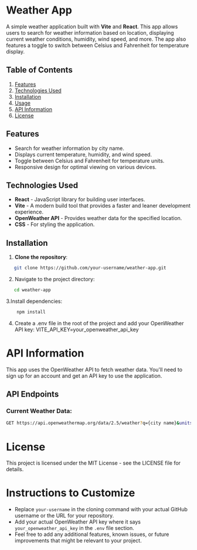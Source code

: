 # Weather App

A simple weather application built with **Vite** and **React**. This app allows users to search for weather information based on location, displaying current weather conditions, humidity, wind speed, and more. The app also features a toggle to switch between Celsius and Fahrenheit for temperature display.

## Table of Contents

1. [Features](#features)
2. [Technologies Used](#technologies-used)
3. [Installation](#installation)
4. [Usage](#usage)
5. [API Information](#api-information)
6. [License](#license)

## Features

- Search for weather information by city name.
- Displays current temperature, humidity, and wind speed.
- Toggle between Celsius and Fahrenheit for temperature units.
- Responsive design for optimal viewing on various devices.

## Technologies Used

- **React** - JavaScript library for building user interfaces.
- **Vite** - A modern build tool that provides a faster and leaner development experience.
- **OpenWeather API** - Provides weather data for the specified location.
- **CSS** - For styling the application.

## Installation

1. **Clone the repository**:

```bash
   git clone https://github.com/your-username/weather-app.git
```

2. Navigate to the project directory:

```bash
   cd weather-app
```

3.Install dependencies:

```bash
    npm install
```

4. Create a .env file in the root of the project and add your OpenWeather API key:
   VITE_API_KEY=your_openweather_api_key

# API Information

This app uses the OpenWeather API to fetch weather data. You'll need to sign up for an account and get an API key to use the application.

## API Endpoints

### Current Weather Data:

```bash
GET https://api.openweathermap.org/data/2.5/weather?q={city name}&units={metric/imperial}&appid={API key}
```

# License

This project is licensed under the MIT License - see the LICENSE file for details.

# Instructions to Customize

- Replace `your-username` in the cloning command with your actual GitHub username or the URL for your repository.
- Add your actual OpenWeather API key where it says `your_openweather_api_key` in the `.env` file section.
- Feel free to add any additional features, known issues, or future improvements that might be relevant to your project.
